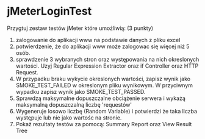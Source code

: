 # jMeterLoginTest

Przygtuj zestaw testów jMeter które umożliwią: (3 punkty)
1) zalogowanie do aplikacji www na podstawie danych z pliku excel
2) potwierdzenie, że do aplikacji www może zalogowac się więcej niż 5 osób.
3) sprawdzenie 3 wybranych stron oraz występowania na nich okreslonych wartości. Uzyj Regular Expression Extractor oraz if Controller oraz HTTP Request.
4) W przypadku braku wykycie okreslonych wartości, zapisz wynik jako SMOKE_TEST_FAILED w okreslonym pliku wynikowym. W przyciwnym wypadku zapisz wynik jako SMOKE_TEST_PASSED.
5) Sprawdzą maksymalne dopuszczalne obciążenie serwera i wykażą maksymalną dopuszczalną liczbę 'requestów'
6) Wygeneruje losowo liczbę (Random Variable) i potwierdzi że taka liczba występuje lub nie jako wartośc na stronie.
7) Pokaż rezultaty testów za pomocą: Summary Report oraz View Result Tree


